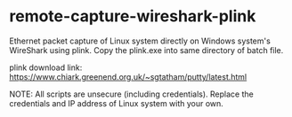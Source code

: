 # remote-capture-wireshark-plink
Ethernet packet capture of Linux system directly on Windows system's WireShark using plink. Copy the plink.exe into same directory of batch file.

plink download link:
https://www.chiark.greenend.org.uk/~sgtatham/putty/latest.html

NOTE: All scripts are unsecure (including credentials). Replace the credentials and IP address of Linux system with your own.
